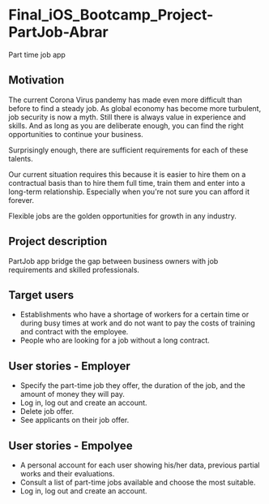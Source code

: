 # Final_iOS_Bootcamp_Project-PartJob-Abrar
Part time job app

## Motivation
The current Corona Virus pandemy has made even more difficult than before to find a steady job. As global economy has become more turbulent, job security is now a myth. Still there is always value in experience and skills. And as long as you are deliberate enough, you can find the right opportunities to continue your business.

Surprisingly enough, there are sufficient requirements for each of these talents.  

Our current situation requires this because it is easier to hire them on a contractual basis than to hire them full time, train them and enter into a long-term relationship. Especially when you're not sure you can afford it forever.

Flexible jobs are the golden opportunities for growth in any industry.


## Project description
PartJob app bridge the gap between business owners with job requirements and skilled professionals.


## Target users
   - Establishments who have a shortage of workers for a certain time or during busy times at work and do not want to pay the costs of training and contract with the employee.
   - People who are looking for a job without a long contract.

## User stories - Employer
   - Specify the part-time job they offer, the duration of the job, and the amount of money they will pay.
   - Log in, log out and create an account.
   - Delete job offer.
   - See applicants on their job offer.


## User stories - Empolyee
   - A personal account for each user showing his/her data, previous partial works and their evaluations.
   - Consult a list of part-time jobs available and choose the most suitable.
   - Log in, log out and create an account.



